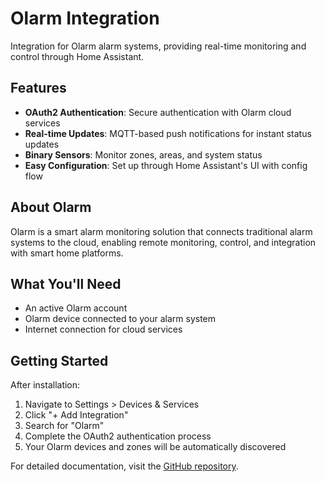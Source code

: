 # Olarm Integration

Integration for Olarm alarm systems, providing real-time monitoring and control through Home Assistant.

## Features

- **OAuth2 Authentication**: Secure authentication with Olarm cloud services
- **Real-time Updates**: MQTT-based push notifications for instant status updates
- **Binary Sensors**: Monitor zones, areas, and system status
- **Easy Configuration**: Set up through Home Assistant's UI with config flow

## About Olarm

Olarm is a smart alarm monitoring solution that connects traditional alarm systems to the cloud, enabling remote monitoring, control, and integration with smart home platforms.

## What You'll Need

- An active Olarm account
- Olarm device connected to your alarm system
- Internet connection for cloud services

## Getting Started

After installation:
1. Navigate to Settings > Devices & Services
2. Click "+ Add Integration"
3. Search for "Olarm"
4. Complete the OAuth2 authentication process
5. Your Olarm devices and zones will be automatically discovered

For detailed documentation, visit the [GitHub repository](https://github.com/olarmtech/hacs-olarm).

